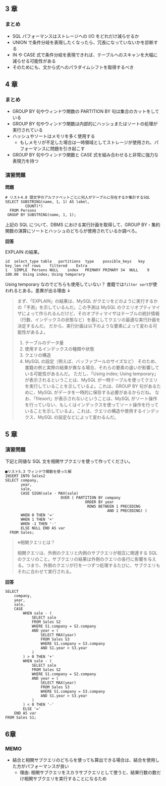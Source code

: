 ## 3 章

### まとめ

- SQL パフォーマンスはストレージへの I/O をどれだけ減らせるか
- UNION で条件分岐を表現したくなったら、冗長になっていないかを診断する
- IN や CASE 式で条件分岐を表現できれば、テーブルへのスキャンを大幅に減らせる可能性がある
- そのためにも、文から式へのパラダイムシフトを取得するべき

## 4 章

### まとめ

- GROUP BY 句やウィンドウ関数の PARTITION BY 句は集合のカットをしている
- GROUP BY 句やウィンドウ関数は内部的にハッシュまたはソートの処理が実行されている
- ハッシュやソートはメモリを多く使用する
  - もしメモリが不足した場合は一時領域としてストレージが使用され、パフォーマンスに問題を引き起こす
- GROUP BY 句やウィンドウ関数と CASE 式を組み合わせると非常に強力な表現力を持つ

### 演習問題

**問題**

```
# リスト4.8 頭文字のアルファベットごとに何人がテーブルに存在するか集計するSQL
SELECT SUBSTRING(name, 1, 1) AS label,
         COUNT(*)
  FROM Persons
 GROUP BY SUBSTRING(name, 1, 1);
```

上記の SQL について、DBMS における実行計画を取得して、GROUP BY・集約関数の演算にソートとハッシュのどちらが使用されているか調べろ。

**回答**

EXPLAIN の結果。

```
id	select_type	table	partitions	type	possible_keys	key	key_len	ref	rows	filtered	Extra
1	SIMPLE	Persons	NULL	index	PRIMARY	PRIMARY	34	NULL	9	100.00	Using index; Using temporary
```

Using temporary なのでどちらも使用していない？
書籍では`filter sort`が使われるとある。差異が出る理由 ↓

> まず、「EXPLAIN」の結果は、MySQL がクエリをどのように実行するかの「予測」を示しているんだ。この予測は MySQL のクエリオプティマイザによって作られるんだけど、そのオプティマイザはテーブルの統計情報（行数、インデックスの状態など）を基にしてクエリの最適な実行計画を決定するんだ。
> だから、実行計画は以下のような要素によって変わる可能性があるよ。
>
> 1. テーブルのデータ量
> 2. 使用するインデックスの種類や状態
> 3. クエリの構造
> 4. MySQL の設定（例えば、バッファプールのサイズなど）
>    そのため、書籍の例と実際の結果が異なる場合、それらの要素の違いが影響している可能性があるんだ。
>    ただし、「Using index; Using temporary」が表示されるということは、MySQL が一時テーブルを使ってクエリを実行していることを示しているよ。これは、GROUP BY 句があるために、MySQL がデータを一時的に保存する必要があるからだね。
>    なお、「filesort」が表示されないということは、MySQL がソート操作を行っていない、もしくはインデックスを使ってソート操作を行っていることを示しているよ。これは、クエリの構造や使用するインデックス、MySQL の設定などによって変わるんだ。

## 5 章

### 演習問題

下記と同値な SQL 文を相関サブクエリを使って作ってください。

```
■リスト5.3 ウィンドウ関数を使った解
INSERT INTO Sales2
SELECT company,
       year,
       sale,
       CASE SIGN(sale - MAX(sale)
                         OVER ( PARTITION BY company
                                    ORDER BY year
                                     ROWS BETWEEN 1 PRECEDING
                                              AND 1 PRECEDING) )
       WHEN 0 THEN '='
       WHEN 1 THEN '+'
       WHEN -1 THEN '-'
       ELSE NULL END AS var
  FROM Sales;
```

> ※相関クエリとは？
>
> 相関クエリは、外側のクエリと内側のサブクエリが相互に関連する SQL のクエリのこと。サブクエリの結果は外側のクエリの各行に影響を与える。つまり、外側のクエリが行を一つずつ処理するたびに、サブクエリもそれに合わせて実行される。

**回答**

```
SELECT
    company,
    year,
    sale,
    CASE
        WHEN sale - (
            SELECT sale
            FROM Sales S2
            WHERE S1.company = S2.company
            AND year = (
                SELECT MAX(year)
                FROM Sales S3
                WHERE S1.company = S3.company
                AND S1.year > S3.year
            )
        ) > 0 THEN '+'
        WHEN sale - (
            SELECT sale
            FROM Sales S2
            WHERE S1.company = S2.company
            AND year = (
                SELECT MAX(year)
                FROM Sales S3
                WHERE S1.company = S3.company
                AND S1.year > S3.year
            )
        ) < 0 THEN '-'
        ELSE '='
    END AS var
FROM Sales S1;

```

##  6章
### MEMO
- 結合と相関サブクエリのどちらを使っても算出できる場合は、結合を使用した方がパフォーマンスが良い
  - 理由: 相関サブクエリをスカラサブクエリとして使うと、結果行数の数だけ相関サブクエリを実行することになるため
